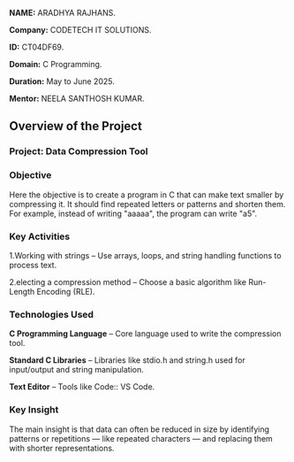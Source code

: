 **NAME:** ARADHYA RAJHANS.

**Company:** CODETECH IT SOLUTIONS.

**ID:** CT04DF69.

**Domain:** C Programming.

**Duration:** May to June 2025.

**Mentor:** NEELA SANTHOSH KUMAR.

## Overview of the Project

### Project: Data Compression Tool

### Objective
Here the objective  is to create a program in C that can make text smaller by compressing it. It should find repeated letters or patterns and shorten them. For example, instead of writing "aaaaa", the program can write "a5".

### Key Activities
 1.Working with strings
   – Use arrays, loops, and string handling functions to process text.
   
 2.electing a compression method
   – Choose a basic algorithm like Run-Length Encoding (RLE). 

### Technologies Used
**C Programming Language**
  – Core language used to write the compression tool.

**Standard C Libraries**
  – Libraries like stdio.h and string.h used for input/output and string manipulation.

**Text Editor** 
  – Tools like Code:: VS Code.

### Key Insight
The main insight  is that data can often be reduced in size by identifying patterns or repetitions — like repeated characters — and replacing them with shorter representations.


